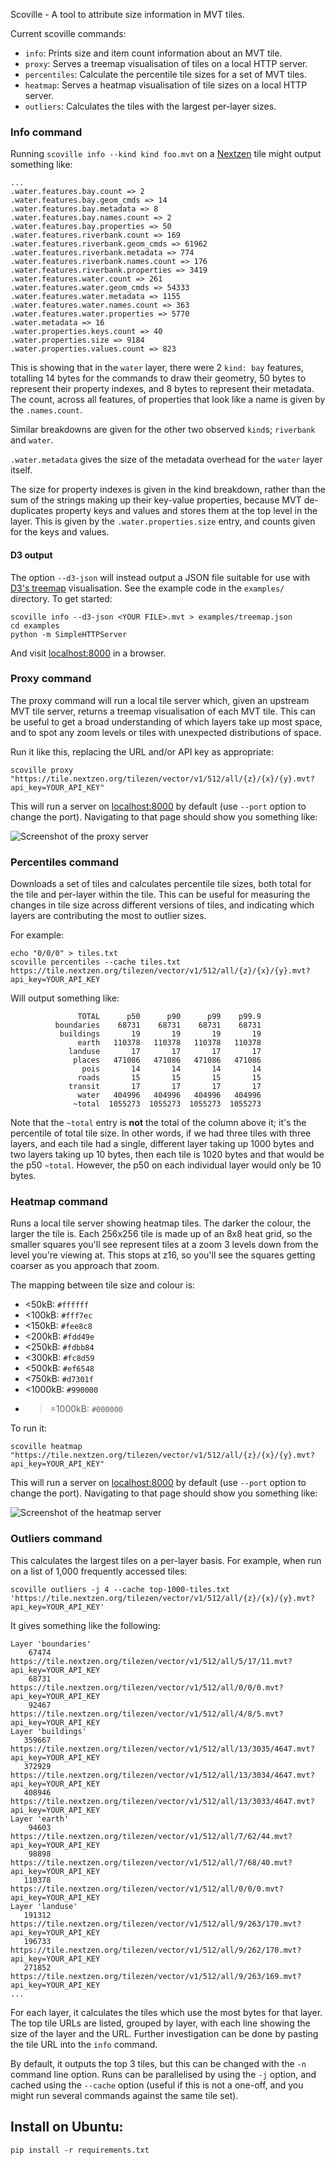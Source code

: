 Scoville - A tool to attribute size information in MVT tiles.

Current scoville commands:

* `info`: Prints size and item count information about an MVT tile.
* `proxy`: Serves a treemap visualisation of tiles on a local HTTP server.
* `percentiles`: Calculate the percentile tile sizes for a set of MVT tiles.
* `heatmap`: Serves a heatmap visualisation of tile sizes on a local HTTP server.
* `outliers`: Calculates the tiles with the largest per-layer sizes.

### Info command ###

Running `scoville info --kind kind foo.mvt` on a [Nextzen](https://nextzen.org) tile might output something like:

```
...
.water.features.bay.count => 2
.water.features.bay.geom_cmds => 14
.water.features.bay.metadata => 8
.water.features.bay.names.count => 2
.water.features.bay.properties => 50
.water.features.riverbank.count => 169
.water.features.riverbank.geom_cmds => 61962
.water.features.riverbank.metadata => 774
.water.features.riverbank.names.count => 176
.water.features.riverbank.properties => 3419
.water.features.water.count => 261
.water.features.water.geom_cmds => 54333
.water.features.water.metadata => 1155
.water.features.water.names.count => 363
.water.features.water.properties => 5770
.water.metadata => 16
.water.properties.keys.count => 40
.water.properties.size => 9184
.water.properties.values.count => 823
```

This is showing that in the `water` layer, there were 2 `kind: bay` features, totalling 14 bytes for the commands to draw their geometry, 50 bytes to represent their property indexes, and 8 bytes to represent their metadata. The count, across all features, of properties that look like a name is given by the `.names.count`.

Similar breakdowns are given for the other two observed `kind`s; `riverbank` and `water`.

`.water.metadata` gives the size of the metadata overhead for the `water` layer itself.

The size for property indexes is given in the kind breakdown, rather than the sum of the strings making up their key-value properties, because MVT de-duplicates property keys and values and stores them at the top level in the layer. This is given by the `.water.properties.size` entry, and counts given for the keys and values.

#### D3 output ####

The option `--d3-json` will instead output a JSON file suitable for use with [D3's treemap](https://bl.ocks.org/mbostock/4063582) visualisation. See the example code in the `examples/` directory. To get started:

```
scoville info --d3-json <YOUR FILE>.mvt > examples/treemap.json
cd examples
python -m SimpleHTTPServer
```

And visit [localhost:8000](http://localhost:8000) in a browser.

### Proxy command ###

The proxy command will run a local tile server which, given an upstream MVT tile server, returns a treemap visualisation of each MVT tile. This can be useful to get a broad understanding of which layers take up most space, and to spot any zoom levels or tiles with unexpected distributions of space.

Run it like this, replacing the URL and/or API key as appropriate:

```
scoville proxy "https://tile.nextzen.org/tilezen/vector/v1/512/all/{z}/{x}/{y}.mvt?api_key=YOUR_API_KEY"
```

This will run a server on [localhost:8000](http://localhost:8000) by default (use `--port` option to change the port). Navigating to that page should show you something like:

![Screenshot of the proxy server](doc/proxy_screenshot.png)

### Percentiles command ###

Downloads a set of tiles and calculates percentile tile sizes, both total for the tile and per-layer within the tile. This can be useful for measuring the changes in tile size across different versions of tiles, and indicating which layers are contributing the most to outlier sizes.

For example:

```
echo "0/0/0" > tiles.txt
scoville percentiles --cache tiles.txt https://tile.nextzen.org/tilezen/vector/v1/512/all/{z}/{x}/{y}.mvt?api_key=YOUR_API_KEY
```

Will output something like:

```
               TOTAL      p50      p90      p99    p99.9
          boundaries    68731    68731    68731    68731
           buildings       19       19       19       19
               earth   110378   110378   110378   110378
             landuse       17       17       17       17
              places   471086   471086   471086   471086
                pois       14       14       14       14
               roads       15       15       15       15
             transit       17       17       17       17
               water   404996   404996   404996   404996
              ~total  1055273  1055273  1055273  1055273
```

Note that the `~total` entry is **not** the total of the column above it; it's the percentile of total tile size. In other words, if we had three tiles with three layers, and each tile had a single, different layer taking up 1000 bytes and two layers taking up 10 bytes, then each tile is 1020 bytes and that would be the p50 `~total`. However, the p50 on each individual layer would only be 10 bytes.


### Heatmap command ###

Runs a local tile server showing heatmap tiles. The darker the colour, the larger the tile is. Each 256x256 tile is made up of an 8x8 heat grid, so the smaller squares you'll see represent tiles at a zoom 3 levels down from the level you're viewing at. This stops at z16, so you'll see the squares getting coarser as you approach that zoom.

The mapping between tile size and colour is:

 * <50kB: `#ffffff`
 * <100kB: `#fff7ec`
 * <150kB: `#fee8c8`
 * <200kB: `#fdd49e`
 * <250kB: `#fdbb84`
 * <300kB: `#fc8d59`
 * <500kB: `#ef6548`
 * <750kB: `#d7301f`
 * <1000kB: `#990000`
 * >=1000kB: `#000000`

To run it:

```
scoville heatmap "https://tile.nextzen.org/tilezen/vector/v1/512/all/{z}/{x}/{y}.mvt?api_key=YOUR_API_KEY"
```

This will run a server on [localhost:8000](http://localhost:8000) by default (use `--port` option to change the port). Navigating to that page should show you something like:

![Screenshot of the heatmap server](doc/heatmap_screenshot.png)


### Outliers command ###

This calculates the largest tiles on a per-layer basis. For example, when run on a list of 1,000 frequently accessed tiles:

```
scoville outliers -j 4 --cache top-1000-tiles.txt 'https://tile.nextzen.org/tilezen/vector/v1/512/all/{z}/{x}/{y}.mvt?api_key=YOUR_API_KEY'
```

It gives something like the following:

```
Layer 'boundaries'
    67474 https://tile.nextzen.org/tilezen/vector/v1/512/all/5/17/11.mvt?api_key=YOUR_API_KEY
    68731 https://tile.nextzen.org/tilezen/vector/v1/512/all/0/0/0.mvt?api_key=YOUR_API_KEY
    92467 https://tile.nextzen.org/tilezen/vector/v1/512/all/4/8/5.mvt?api_key=YOUR_API_KEY
Layer 'buildings'
   359667 https://tile.nextzen.org/tilezen/vector/v1/512/all/13/3035/4647.mvt?api_key=YOUR_API_KEY
   372929 https://tile.nextzen.org/tilezen/vector/v1/512/all/13/3034/4647.mvt?api_key=YOUR_API_KEY
   408946 https://tile.nextzen.org/tilezen/vector/v1/512/all/13/3033/4647.mvt?api_key=YOUR_API_KEY
Layer 'earth'
    94603 https://tile.nextzen.org/tilezen/vector/v1/512/all/7/62/44.mvt?api_key=YOUR_API_KEY
    98898 https://tile.nextzen.org/tilezen/vector/v1/512/all/7/68/40.mvt?api_key=YOUR_API_KEY
   110378 https://tile.nextzen.org/tilezen/vector/v1/512/all/0/0/0.mvt?api_key=YOUR_API_KEY
Layer 'landuse'
   191312 https://tile.nextzen.org/tilezen/vector/v1/512/all/9/263/170.mvt?api_key=YOUR_API_KEY
   196733 https://tile.nextzen.org/tilezen/vector/v1/512/all/9/262/170.mvt?api_key=YOUR_API_KEY
   271852 https://tile.nextzen.org/tilezen/vector/v1/512/all/9/263/169.mvt?api_key=YOUR_API_KEY
...
```

For each layer, it calculates the tiles which use the most bytes for that layer. The top tile URLs are listed, grouped by layer, with each line showing the size of the layer and the URL. Further investigation can be done by pasting the tile URL into the `info` command.

By default, it outputs the top 3 tiles, but this can be changed with the `-n` command line option. Runs can be parallelised by using the `-j` option, and cached using the `--cache` option (useful if this is not a one-off, and you might run several commands against the same tile set).

## Install on Ubuntu:

```
pip install -r requirements.txt
```
